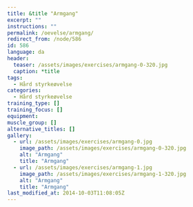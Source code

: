 ```yaml
---
title: &title "Armgang"
excerpt: ""
instructions: ""
permalink: /oevelse/armgang/
redirect_from: /node/586
id: 586
language: da
header:
  teaser: /assets/images/exercises/armgang-0-320.jpg
  caption: *title
tags:
  - Hård styrkeøvelse
categories:
  - Hård styrkeøvelse
training_type: []
training_focus: []
equipment:
muscle_group: []
alternative_titles: []
gallery:
  - url: /assets/images/exercises/armgang-0.jpg
    image_path: /assets/images/exercises/armgang-0-320.jpg
    alt: "Armgang"
    title: "Armgang"
  - url: /assets/images/exercises/armgang-1.jpg
    image_path: /assets/images/exercises/armgang-1-320.jpg
    alt: "Armgang"
    title: "Armgang"
last_modified_at: 2014-10-03T11:08:05Z
---
```

